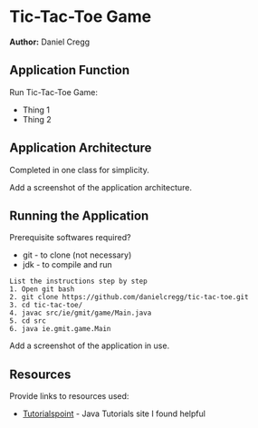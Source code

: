 # Tic-Tac-Toe Game
**Author:** Daniel Cregg

## Application Function
Run Tic-Tac-Toe Game:

* Thing 1
* Thing 2

## Application Architecture
Completed in one class for simplicity.

Add a screenshot of the application architecture.

## Running the Application
Prerequisite softwares required? 

* git - to clone (not necessary)
* jdk - to compile and run

```
List the instructions step by step
1. Open git bash
2. git clone https://github.com/danielcregg/tic-tac-toe.git
3. cd tic-tac-toe/
4. javac src/ie/gmit/game/Main.java
5. cd src
6. java ie.gmit.game.Main
```

Add a screenshot of the application in use.

## Resources
Provide links to resources used:

* [Tutorialspoint](https://www.tutorialspoint.com/java/) - Java Tutorials site I found helpful
